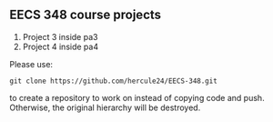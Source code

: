## EECS 348 course projects
1. Project 3 inside pa3
2. Project 4 inside pa4

Please use:
```
git clone https://github.com/hercule24/EECS-348.git
```
to create a repository to work on instead of copying code and push. Otherwise, the original hierarchy will be destroyed.
